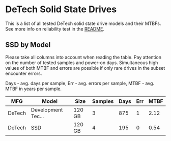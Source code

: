 DeTech Solid State Drives
=========================

This is a list of all tested DeTech solid state drive models and their MTBFs. See
more info on reliability test in the [README](https://github.com/linuxhw/SMART).

SSD by Model
------------

Please take all columns into account when reading the table. Pay attention on the
number of tested samples and power-on days. Simultaneous high values of both MTBF
and errors are possible if only rare drives in the subset encounter errors.

Days - avg. days per sample,
Err  - avg. errors per sample,
MTBF - avg. MTBF in years per sample.

| MFG       | Model              | Size   | Samples | Days  | Err   | MTBF |
|-----------|--------------------|--------|---------|-------|-------|------|
| DeTech    | Development Tec... | 120 GB | 3       | 875   | 1     | 2.12   |
| DeTech    | SSD                | 120 GB | 4       | 195   | 0     | 0.54   |
